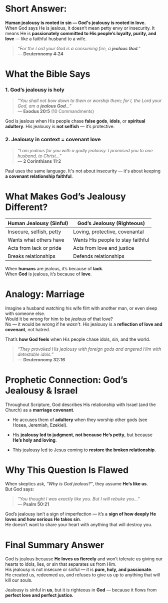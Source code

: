 # Short Answer:

**Human jealousy is rooted in sin — God's jealousy is rooted in love.**  
When God says He is jealous, it doesn’t mean petty envy or insecurity. It means He is **passionately committed to His people’s loyalty, purity, and love** — like a faithful husband to a wife.

> _“For the Lord your God is a consuming fire, a **jealous God**.”_  
> — **Deuteronomy 4:24**

# What the Bible Says

### 1. **God’s jealousy is holy**

> _“You shall not bow down to them or worship them; for I, the Lord your God, am a **jealous God**…”_  
> — **Exodus 20:5** (10 Commandments)

God is jealous when His people chase **false gods**, **idols**, or **spiritual adultery**. His jealousy is **not selfish** — it’s protective.

### 2. **Jealousy in context = covenant love**

> _“I am jealous for you with a godly jealousy. I promised you to one husband, to Christ...”_  
> — **2 Corinthians 11:2**

Paul uses the same language. It's not about insecurity — it's about keeping **a covenant relationship faithful**.

# What Makes God’s Jealousy Different?

|Human Jealousy (Sinful)|God’s Jealousy (Righteous)|
|---|---|
|Insecure, selfish, petty|Loving, protective, covenantal|
|Wants what others have|Wants His people to stay faithful|
|Acts from lack or pride|Acts from love and justice|
|Breaks relationships|Defends relationships|

When **humans** are jealous, it’s because of **lack**.  
When **God** is jealous, it’s because of **love**.

# Analogy: Marriage

Imagine a husband watching his wife flirt with another man, or even sleep with someone else.  
Would it be wrong for him to be _jealous_ of that love?  
No — it would be wrong if he _wasn’t_. His jealousy is a **reflection of love and covenant**, not hatred.

That’s **how God feels** when His people chase idols, sin, and the world.

> _“They provoked His jealousy with foreign gods and angered Him with detestable idols.”_  
> — **Deuteronomy 32:16**

# Prophetic Connection: God’s Jealousy & Israel

Throughout Scripture, God describes His relationship with Israel (and the Church) as a **marriage covenant**.

- He accuses them of **adultery** when they worship other gods (see Hosea, Jeremiah, Ezekiel).
    
- His **jealousy led to judgment**, **not because He’s petty**, but because **He’s holy and loving**.
    
- This jealousy led to Jesus coming to **restore the broken relationship**.

# Why This Question Is Flawed

When skeptics ask, _“Why is God jealous?”_, they assume **He’s like us**.  
But God says:

> _“You thought I was exactly like you. But I will rebuke you…”_  
> — **Psalm 50:21**

God’s jealousy isn’t a sign of imperfection — it’s a **sign of how deeply He loves and how serious He takes sin**.  
He doesn’t want to share your heart with anything that will destroy you.

# Final Summary Answer

God is jealous because **He loves us fiercely** and won’t tolerate us giving our hearts to idols, lies, or sin that separates us from Him.  
His jealousy is not insecure or sinful — it is **pure, holy, and passionate**.  
He created us, redeemed us, and refuses to give us up to anything that will kill our souls.

Jealousy is sinful in **us**, but it is righteous in **God** — because it flows from **perfect love and perfect justice.**